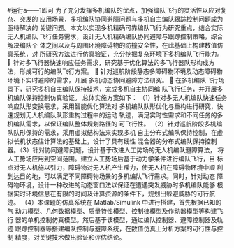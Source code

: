 #运行a——1即可
为了充分发挥多机编队的优点，加强编队飞行的灵活性以应对复杂、突发的 应用场景，多机编队协同避障问题与多机自主编队跟踪控制问题成为亟待解决的 关键问题。本文以实现多机精确可靠编队飞行为研究重点，结合实际无人机编队 飞行任务需求，设计无人机精确编队协同避障与跟踪控制策略，综合解决编队个 体之间以及与周围环境障碍物的防撞安全性，在此基础上构建数值仿真系统，对 所研究方法进行仿真验证，充分挖掘复杂环境下多机编队飞行能力。
 针对多飞行器快速响应任务需求，研究基于优化算法的多飞行器队形构成方 法，形成可行的编队飞行方案。
 针对巡航阶段静态多障碍物环境及动态障碍物环境下实时避障的需求，开展 多机动态协同避障方法研究。
 在多机编队飞行场景下，研究多机自主编队保持技术，完成多机自主协同编 队飞行任务，并开展多机编队保持控制仿真验证。
总体实施方案如下：
（1）针对多无人机编队快速任务响应队形变换需求，采用智能优化算法对 多机编队队形优化与重构进行研究，快速规划无人机编队队形重构过程中的运动 轨迹，满足实时性需求和不同任务的多机编队需求，以保证编队整体规划路径的 可飞行性。
（2）针对巡航阶段多机编队队形保持的需求，采用虚拟结构法来实现多机 自主分布式编队保持控制，在虚拟长机状态估计算法的基础上，设计了具有线性 混合器的分布式编队保持控制器。（3）针对协同避障问题，设计基于改进人工势场的无人机编队避障算法， 将人工势场应用到空间范围。建立人工势场后基于动力学条件进行编队飞行，目 标点对无人机施以引力，障碍物对无人机产生斥力，使无人机在障碍物环境中顺 利到达目的地，可以满足不同障碍物场景的多机编队飞行需求。同时，针对动态 障碍物环境，设计一种改进的动态窗口法以保证在遭遇突发威胁时多机编队能够 根据实时环境信息在有限的时间及计算资源的条件下，规划出躲避威胁的可行航 迹。
（4）本课题的仿真系统在 Matlab/Simulink 中进行搭建，首先根据已知的气 动力模型、几何数据模型、质量特性模型、控制律模型及作动器模型等构建飞行 器的单机控制仿真模型。然后基于该模型，通过编队控制器、避障控制器及轨迹 跟踪控制器等搭建编队控制与避障系统，在数值仿真上分析方案的可行性与控制 精度，对关键技术做出验证和评估结论。
